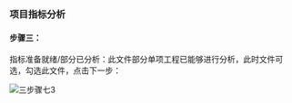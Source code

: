 ### **项目指标分析**

#### **步骤三：**

指标准备就绪/部分已分析：此文件部分单项工程已能够进行分析，此时文件可选，勾选此文件，点击下一步：

![三步骤七3](https://img-blog.csdnimg.cn/20201020171234693.png)



<script type="text/javascript">
window.addEventListener("load", function() {
  var click_handle = function() {
    if (this.href.substr(-5) == ".html") {
      location.href = this.href;
    } else {
      location.href = "./index.html";
    }
  };
  var as = document.querySelectorAll(".chapter a, .navigation-prev, .navigation-next");
  for (var i = 0; i < as.length; i++) {
    as[i].addEventListener("click", click_handle, true);
    as[i].title = as[i].innerText;
  }
});
</script>